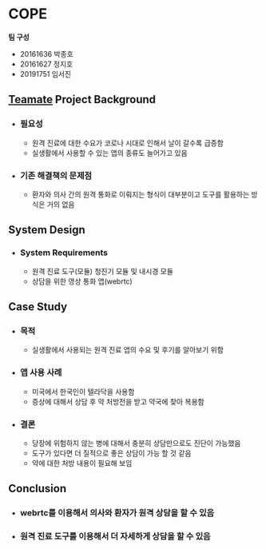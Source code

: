# COPE

**팀 구성**
- 20161636 박종호 
- 20161627 정지호
- 20191751 임서진

## <u>Teamate</u> Project Background
- ### 필요성
  - 원격 진료에 대한 수요가 코로나 시대로 인해서 날이 갈수록 급증함
  - 실생활에서 사용할 수 있는 앱의 종류도 늘어가고 있음
- ### 기존 해결책의 문제점
  - 환자와 의사 간의 원격 통화로 이뤄지는 형식이 대부분이고 도구를 활용하는 방식은 거의 없음
  
## System Design
  - ### System Requirements
    - 원격 진료 도구(모듈) 청진기 모듈 및 내시경 모듈
    - 상담을 위한 영상 통화 앱(webrtc)
    
## Case Study
  - ### 목적
    - 실생활에서 사용되는 원격 진료 앱의 수요 및 후기를 알아보기 위함
  - ### 앱 사용 사례
    - 미국에서 한국인이 텔라닥을 사용함
    - 증상에 대해서 상담 후 약 처방전을 받고 약국에 찾아 복용함
  - ### 결론
    - 당장에 위험하지 않는 병에 대해서 충분히 상담만으로도 진단이 가능했음
    - 도구가 있다면 더 질적으로 좋은 상담이 가능 할 것 같음
    - 약에 대한 처방 내용이 필요해 보임
  
## Conclusion
  - ### webrtc를 이용해서 의사와 환자가 원격 상담을 할 수 있음
  - ### 원격 진료 도구를 이용해서 더 자세하게 상담을 할 수 있음

